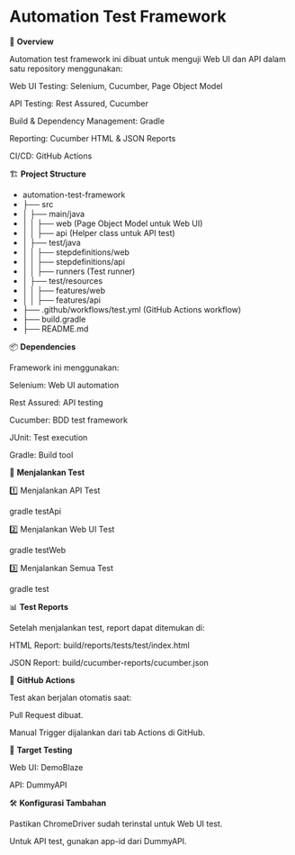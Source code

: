 # Automation Test Framework

📌 **Overview**

Automation test framework ini dibuat untuk menguji Web UI dan API dalam satu repository menggunakan:

Web UI Testing: Selenium, Cucumber, Page Object Model

API Testing: Rest Assured, Cucumber

Build & Dependency Management: Gradle

Reporting: Cucumber HTML & JSON Reports

CI/CD: GitHub Actions

🏗 **Project Structure**

* automation-test-framework
* ├── src
* │   ├── main/java
* │   │   ├── web (Page Object Model untuk Web UI)
* │   │   ├── api (Helper class untuk API test)
* │   ├── test/java
* │   │   ├── stepdefinitions/web
* │   │   ├── stepdefinitions/api
* │   │   ├── runners (Test runner)
* │   ├── test/resources
* │   │   ├── features/web
* │   │   ├── features/api
* ├── .github/workflows/test.yml (GitHub Actions workflow)
* ├── build.gradle
* ├── README.md

📦 **Dependencies**

Framework ini menggunakan:

Selenium: Web UI automation

Rest Assured: API testing

Cucumber: BDD test framework

JUnit: Test execution

Gradle: Build tool

🚀 **Menjalankan Test**

1️⃣ Menjalankan API Test

gradle testApi

2️⃣ Menjalankan Web UI Test

gradle testWeb

3️⃣ Menjalankan Semua Test

gradle test

📊 **Test Reports**

Setelah menjalankan test, report dapat ditemukan di:

HTML Report: build/reports/tests/test/index.html

JSON Report: build/cucumber-reports/cucumber.json

🔄 **GitHub Actions**

Test akan berjalan otomatis saat:

Pull Request dibuat.

Manual Trigger dijalankan dari tab Actions di GitHub.

🎯 **Target Testing**

Web UI: DemoBlaze

API: DummyAPI

🛠 **Konfigurasi Tambahan**

Pastikan ChromeDriver sudah terinstal untuk Web UI test.

Untuk API test, gunakan app-id dari DummyAPI.